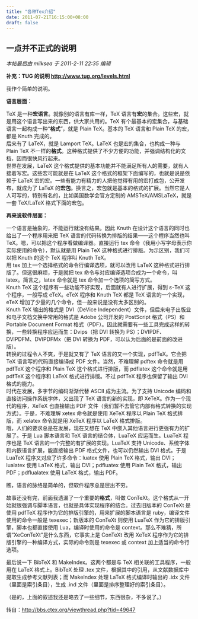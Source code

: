 ```yaml
---
title: "各种Tex介绍"
date: 2011-07-21T16:15:00+08:00
draft: false
---
```


一点并不正式的说明
---------

 *本帖最后由 milksea 于 2011-2-11 22:35 编辑*   
  
**补充：TUG 的说明 <http://www.tug.org/levels.html>**  
  
我作个简单的说明。  
  
**语言层面：**  
  
TeX 是一种**宏语言**。就像别的语言有库一样，TeX 语言有**宏**的集合。这些宏，就是用这个语言写出来的东西，供大家共用的。TeX 有个最基本的宏集合，与基础语言一起构成一种“**格式**”，就是 Plain TeX。基本的 TeX 语言和 Plain TeX 的宏，都是 Knuth 完成的。  
后来有了 LaTeX，就是 Lamport TeX。LaTeX 也是宏的集合，也构成一种与 Plain TeX 不一样的**格式**。这种格式提供了不少方便的功能，并强调结构化的文档，因而很快风行起来。  
世界在发展，LaTeX 这个格式提供的基本功能并不能满足所有人的需要，就有人接着写宏。这些宏可能就是在 LaTeX 这个格式的框架下面编写的，也就是说是依赖于 LaTeX 宏的宏。一些有能力有精力的人把他觉得有用的宏打成包，公开发布，就成为了 LaTeX 的**宏包**。换言之，宏包就是基本的格式的扩展。当然它是人人可写的，特别有名的，比如美国数学会官方定制的 AMSTeX/AMSLaTeX，就是一套 TeX/LaTeX 格式下面的宏包。  
  
**再来说软件层面：**  
  
一个语言是抽象的，不能运行就没有结果。因此 Knuth 在设计这个语言的同时也给出了一个程序用来把 TeX 语言的代码转换为排版的结果——这个程序当然也叫 TeX。嗯，可以把这个程序看做编译器。直接运行 tex 命令（我用小写字母表示你实际使用的命令），默认就是用 Plain TeX 这种格式进行排版。为示区别，我们可以把 Knuth 的这个 TeX 程序叫 Knuth TeX。  
用 tex 加上一个选择格式的命令行编译选项，就可以改用 LaTeX 这种格式进行排版了。但这很麻烦，于是就把 tex 命令与对应编译选项合成为一个命令，叫 latex。简言之，latex 命令就是 tex 命令加一个选项的简写方式。  
Knuth TeX 这个程序有一些功能不好实现，后面就有人进行扩展，得到 ε-TeX 这个程序，一般写成 eTeX。eTeX 程序和 Knuth TeX 都是 TeX 语言的一个实现，eTeX 增加了少量的几个命令，但一般来说是没有太多区别的。  
Knuth TeX 输出的格式是 DVI（DeVice Independent）文件，但后来电子出版业和电子文档交换中常用的格式是 Adobe 公司开发的 PostScript 格式（PS）和 Portable Document Format 格式（PDF）。因此就需要有一些工具完成这样的转换，一些转换程序应运而生：Dvips（把 DVI 转换为 PS）；DVIPDF、DVIPDFM、DVIPDFMx（把 DVI 转换为 PDF，可以认为后面的是前面的改进版）。  
转换的过程令人不爽，于是就又有了 TeX 语言的又一个实现，pdfTeX。它会把 TeX 语言写的代码直接编译成 PDF 文件。当然，不难理解 pdftex 命令就是用 pdfTeX 这个程序和 Plain TeX 这个格式进行排版，而 pdflatex 这个命令就是用 pdfTeX 这个程序和 LaTeX 格式进行排版。不过 pdfTeX 程序也保留了输出 DVI 格式的能力。  
时代在发展，多字节的编码渐渐代替 ASCII 成为主流。为了支持 Unicode 编码和直接访问操作系统字体，又出现了 TeX 语言的新的实现，即 XeTeX。作为一个现代的程序，XeTeX 也直接输出 PDF 文件（我们暂不去管它内部有格式转换的实现方式）。于是，不难理解 xetex 命令就是使用 XeTeX 程序以 Plain TeX 格式排版，而 xelatex 命令就是用 XeTeX 程序以 LaTeX 格式排版。  
哦，人们的要求总是在发展，现在又想在 TeX 中嵌入其他语言进行更强有力的扩展了。于是 Lua 脚本语言和 TeX 语言的结合体，LuaTeX 应运而生。LuaTeX 程序也是 TeX 语言的一个完整的有扩展的实现。LuaTeX 支持 Unicode、系统字体和内嵌语言扩展，能直接输出 PDF 格式文件，也可以仍然输出 DVI 格式。于是 LuaTeX 程序又对应了许多命令：luatex 使用 Plain TeX 格式，输出 DVI；lualatex 使用 LaTeX 格式，输出 DVI；pdfluatex 使用 Plain TeX 格式，输出 PDF；pdflualatex 使用 LaTeX 格式，输出 PDF。  
  
瞧，语言的脉络是简单的，但软件程序总是层出不穷。  
  
  
故事还没有完，前面我遗漏了一个重要的**格式**，叫做 ConTeXt。这个格式从一开始就很强调与脚本语言，也就是具体实现程序的结合。过去旧版本的 ConTeXt 是使用 pdfTeX 程序作为它的排版引擎的，用来扩展的脚本语言是 ruby，编译文件使用的命令一般是 texexec；新版本的 ConTeXt 则使用 LuaTeX 作为它的排版引擎，脚本也都直接使用 Lua，编译时使用的命令是 context。那么不难猜，所谓“XeConTeXt”是什么东西，它事实上是 ConTeXt 改用 XeTeX 程序作为它的排版引擎的一种编译方式，实际的命令则是 texexec 或 context 加上适当的命令行选项。  
  
  
最后说一下 BibTeX 和 MakeIndex。这两个都是与 TeX 相关联的工具程序，一般用在 LaTeX 格式上。BibTeX 处理 .tex 文件，根据其中的引用，从文献数据库中提取生成参考文献列表；而 MakeIndex 处理 LaTeX 格式编译时输出的 .idx 文件（里面是索引条目），生成 .ind 文件（里面是排序整理好的索引条目）。  
  
（是的，上面的叙述我还是略去了一些细节，东西很杂，不多说了。）

转自：<http://bbs.ctex.org/viewthread.php?tid=49647>  


  


  


